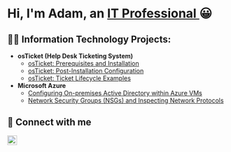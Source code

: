 <h1>Hi,  I'm Adam,  an <a href="https://linkedin.com/in/adam-khayi-71612a180/"> IT Professional </a> 😀</h1>

<h2>👨‍💻 Information Technology Projects: </h2>

- <b>osTicket (Help Desk Ticketing System)</b>
   - [osTicket: Prerequisites and Installation](https://github.com/AdamKhayi/osticket-prereqs)
   - [osTicket: Post-Installation Configuration](https://github.com/AdamKhayi/post-intall)
   - [osTicket: Ticket Lifecycle Examples](https://github.com/AdamKhayi/ticket-lifecycle)
- <b>Microsoft Azure</b>
   - [Configuring On-premises Active Directory within Azure VMs](https://github.com/AdamKhayi/active-directory)
   - [Network Security Groups (NSGs) and Inspecting Network Protocols](https://github.com/AdamKhayi/azure-network-inspection)

<h2>🤳 Connect with me </h2>

[<img align="left" alt="Adam | LinkedIn" width="22px" src="https://cdn.jsdelivr.net/npm/simple-icons@v3/icons/linkedin.svg"/>][linkedin]

[linkedin]: https://linkedin.com/in/adam-khayi-71612a180/

